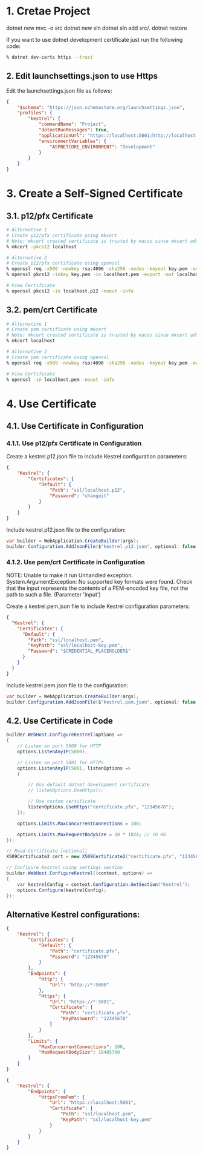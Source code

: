 # 1. Cretae Project

dotnet new mvc -o src
dotnet new sln
dotnet sln add src/.
dotnet restore

If you want to use dotnet development certificate just run the following code:

```zsh
% dotnet dev-certs https --trust
```

## 2. Edit launchsettings.json to use Https

Edit the launchsettings.json file as follows:

```json
{
	"$schema": "https://json.schemastore.org/launchsettings.json",
	"profiles": {
		"kestrel": {
			"commandName": "Project",
			"dotnetRunMessages": true,
			"applicationUrl": "https://localhost:5001;http://localhost:5000",
			"environmentVariables": {
				"ASPNETCORE_ENVIRONMENT": "Development"
			}
		}
	}
}
```

# 3. Create a Self-Signed Certificate

## 3.1. p12/pfx Certificate

```zsh
# Alternative 1
# Create p12/pfx certificate using mkcert
# Note: mkcert created certificate is trusted by macos since mkcert add CA to KeyChain when 'mkcert -install' is run
% mkcert -pkcs12 localhost

# Alternative 2
# Create p12/pfx certificate using openssl
% openssl req -x509 -newkey rsa:4096 -sha256 -nodes -keyout key.pem -out localhost.pem -days 365
% openssl pkcs12 -inkey key.pem -in localhost.pem -export -out localhost.p12

# View Certificate
% openssl pkcs12 -in localhost.p12 -noout -info
```

## 3.2. pem/crt Certificate

```zsh
# Alternative 1
# Create pem certificate using mkcert
# Note: mkcert created certificate is trusted by macos since mkcert add CA to KeyChain when 'mkcert -install' is run
% mkcert localhost

# Alternative 2
# Create pem certificate using openssl
% openssl req -x509 -newkey rsa:4096 -sha256 -nodes -keyout key.pem -out localhost.pem -days 365

# View Certificate
% openssl -in localhost.pem -noout -info
```

# 4. Use Certificate

## 4.1. Use Certificate in Configuration

### 4.1.1. Use p12/pfx Certificate in Configuration

Create a kestrel.p12.json file to include Kestrel configuration parameters:

```json
{
	"Kestrel": {
		"Certificates": {
			"Default": {
				"Path": "ssl/localhost.p12",
				"Password": "changeit"
			}
		}
	}
}
```

Include kestrel.p12.json file to the configuration:

```cs
var builder = WebApplication.CreateBuilder(args);
builder.Configuration.AddJsonFile($"kestrel.p12.json", optional: false, reloadOnChange: false);
```

### 4.1.2. Use pem/crt Certificate in Configuration

NOTE: Unable to make it run
Unhandled exception. System.ArgumentException: No supported key formats were found. Check that the input represents the contents of a PEM-encoded key file, not the path to such a file. (Parameter 'input')

Create a kestrel.pem.json file to include Kestrel configuration parameters:

```json
{
  "Kestrel": {
    "Certificates": {
      "Default": {
        "Path": "ssl/localhost.pem",
        "KeyPath": "ssl/localhost-key.pem",
        "Password": "$CREDENTIAL_PLACEHOLDER$"
      }
    }
  }
}
```

Include kestrel.pem.json file to the configuration:

```cs
var builder = WebApplication.CreateBuilder(args);
builder.Configuration.AddJsonFile($"kestrel.pem.json", optional: false, reloadOnChange: false);
```

## 4.2. Use Certificate in Code

```cs
builder.WebHost.ConfigureKestrel(options =>
{
	// Listen on port 5000 for HTTP
	options.ListenAnyIP(5000);

	// Listen on port 5001 for HTTPS
	options.ListenAnyIP(5001, listenOptions =>
	{

		// Use default dotnet development certificate
		// listenOptions.UseHttps();

		// Use custom certificate
		listenOptions.UseHttps("certificate.pfx", "12345678");
	});

	options.Limits.MaxConcurrentConnections = 100;

	options.Limits.MaxRequestBodySize = 10 * 1024; // 10 KB
});
```

```cs
// Read Certificate [optional]
X509Certificate2 cert = new X509Certificate2("certificate.pfx", "12345678");

// Configure Kestrel using settings section
builder.WebHost.ConfigureKestrel((context, options) =>
{
	var kestrelConfig = context.Configuration.GetSection("Kestrel");
	options.Configure(kestrelConfig);
});
```

## Alternative Kestrel configurations:

```json
{
	"Kestrel": {
		"Certificates": {
			"Default": {
				"Path": "certificate.pfx",
				"Password": "12345678"
			}
		},
		"Endpoints": {
			"Http": {
				"Url": "http://*:5000"
			},
			"Https": {
				"Url": "https://*:5001",
				"Certificate": {
					"Path": "certificate.pfx",
					"KeyPassword": "12345678"
				}
			}
		},
		"Limits": {
			"MaxConcurrentConnections": 100,
			"MaxRequestBodySize": 10485760
		}
	}
}

{
	"Kestrel": {
		"Endpoints": {
			"HttpsFromPem": {
				"Url": "https://localhost:5001",
				"Certificate": {
					"Path": "ssl/localhost.pem",
					"KeyPath": "ssl/localhost-key.pem"
				}
			}
		}
	}
}
```